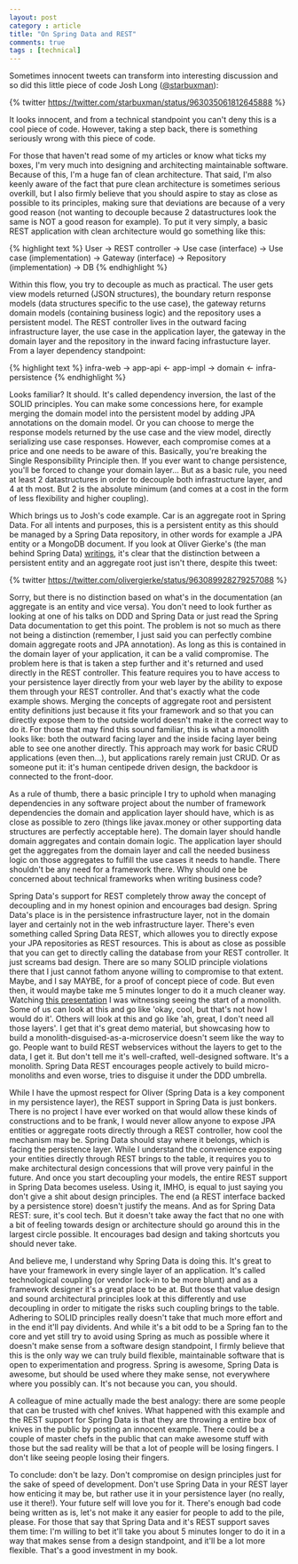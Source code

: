 ```yaml
---
layout: post
category : article
title: "On Spring Data and REST"
comments: true
tags : [technical]
---
```


Sometimes innocent tweets can transform into interesting discussion and so did this little piece of code Josh Long ([@starbuxman](https://www.twitter.com/starbuxman)):

{% twitter https://twitter.com/starbuxman/status/963035061812645888 %}

It looks innocent, and from a technical standpoint you can't deny this is a cool piece of code. However, taking a step back, there is something seriously wrong with this piece of code. 

For those that haven't read some of my articles or know what ticks my boxes, I'm very much into designing and architecting maintainable software. Because of this, I'm a huge fan of clean architecture. That said, I'm also keenly aware of the fact that pure clean architecture is sometimes serious overkill, but I also firmly believe that you should aspire to stay as close as possible to its principles, making sure that deviations are because of a very good reason (not wanting to decouple because 2 datastructures look the same is NOT a good reason for example). To put it very simply, a basic REST application with clean architecture would go something like this:

{% highlight text %}
User -> REST controller -> Use case (interface) -> Use case (implementation) -> Gateway (interface) -> Repository (implementation) -> DB
{% endhighlight %}

Within this flow, you try to decouple as much as practical. The user gets view models returned (JSON structures), the boundary return response models (data structures specific to the use case), the gateway returns domain models (containing business logic) and the repository uses a persistent model. 
The REST controller lives in the outward facing infrastructure layer, the use case in the application layer, the gateway in the domain layer and the repository in the inward facing infrastucture layer. From a layer dependency standpoint:

{% highlight text %}
infra-web -> app-api <- app-impl -> domain <- infra-persistence
{% endhighlight %}

Looks familiar? It should. It's called dependency inversion, the last of the SOLID principles. You can make some concessions here, for example merging the domain model into the persistent model by adding JPA annotations on the domain model. Or you can choose to merge the response models returned by the use case and the view model, directly serializing use case responses. However, each compromise comes at a price and one needs to be aware of this. Basically, you're breaking the Single Responsibility Principle then. If you ever want to change persistence, you'll be forced to change your domain layer... But as a basic rule, you need at least 2 datastructures in order to decouple both infrastructure layer, and 4 at th most. But 2 is the absolute minimum (and comes at a cost in the form of less flexibility and higher coupling).

Which brings us to Josh's code example. Car is an aggregate root in Spring Data. For all intents and purposes, this is a persistent entity as this should be managed by a Spring Data repository, in other words for example a JPA entity or a MongoDB document. If you look at Oliver Gierke's (the man behind Spring Data) [writings](http://static.olivergierke.de/lectures/ddd-and-spring/), it's clear that the distinction between a persistent entity and an aggregate root just isn't there, despite this tweet:

{% twitter https://twitter.com/olivergierke/status/963089928279257088 %}

Sorry, but there is no distinction based on what's in the documentation (an aggregate is an entity and vice versa). You don't need to look further as looking at one of his talks on DDD and Spring Data or just read the Spring Data documentation to get this point. The problem is not so much as there not being a distinction (remember, I just said you can perfectly combine domain aggregate roots and JPA annotation). As long as this is contained in the domain layer of your application, it can be a valid compromise. The problem here is that is taken a step further and it's returned and used directly in the REST controller. This feature requires you to have access to your persistence layer directly from your web layer by the ability to expose them through your REST controller. And that's exactly what the code example shows. Merging the concepts of aggregate root and persistent entity definitions just because it fits your framework and so that you can directly expose them to the outside world doesn't make it the correct way to do it. For those that may find this sound familiar, this is what a monolith looks like: both the outward facing layer and the inside facing layer being able to see one another directly. This approach may work for basic CRUD applications (even then...), but applications rarely remain just CRUD. Or as someone put it: it's human centipede driven design, the backdoor is connected to the front-door.

As a rule of thumb, there a basic principle I try to uphold when managing dependencies in any software project about the number of framework dependencies the domain and application layer should have, which is as close as possible to zero (things like javax.money or other supporting data structures are perfectly acceptable here). The domain layer should handle domain aggregates and contain domain logic. The application layer should get the aggregates from the domain layer and call the needed business logic on those aggregates to fulfill the use cases it needs to handle. There shouldn't be any need for a framework there. Why should one be concerned about technical frameworks when writing business code?

Spring Data's support for REST completely throw away the concept of decoupling and in my honest opinion and encourages bad design. Spring Data's place is in the persistence infrastructure layer, not in the domain layer and certainly not in the web infrastructure layer. There's even something called Spring Data REST, which allowes you to directly expose your JPA repositories as REST resources. This is about as close as possible that you can get to directly calling the database from your REST controller. It just screams bad design. There are so many SOLID principle violations there that I just cannot fathom anyone willing to compromise to that extent. Maybe, and I say MAYBE, for a proof of concept piece of code. But even then, it would maybe take me 5 minutes longer to do it a much cleaner way. Watching [this presentation](https://www.infoq.com/presentations/spring-data-rest-springone2016) I was witnessing seeing the start of a monolith. Some of us can look at this and go like 'okay, cool, but that's not how I would do it'. Others will look at this and go like 'ah, great, I don't need all those layers'. I get that it's great demo material, but showcasing how to build a monolith-disguised-as-a-microservice doesn't seem like the way to go. People want to build REST webservices without the layers to get to the data, I get it. But don't tell me it's well-crafted, well-designed software. It's a monolith. Spring Data REST encourages people actively to build micro-monoliths and even worse, tries to disguise it under the DDD umbrella.

While I have the upmost respect for Oliver (Spring Data is a key component in my persistence layer), the REST support in Spring Data is just bonkers. There is no project I have ever worked on that would allow these kinds of constructions and to be frank, I would never allow anyone to expose JPA entities or aggregate roots directly through a REST controller, how cool the mechanism may be. Spring Data should stay where it belongs, which is facing the persistence layer. While I understand the convenience exposing your entities directly through REST brings to the table, it requires you to make architectural design concessions that will prove very painful in the future. And once you start decoupling your models, the entire REST support in Spring Data becomes useless. Using it, IMHO, is equal to just saying you don't give a shit about design principles. The end (a REST interface backed by a persistence store) doesn't justify the means. And as for Spring Data REST: sure, it's cool tech. But it doesn't take away the fact that no one with a bit of feeling towards design or architecture should go around this in the largest circle possible. It encourages bad design and taking shortcuts you should never take.

And believe me, I understand why Spring Data is doing this. It's great to have your framework in every single layer of an application. It's called technological coupling (or vendor lock-in to be more blunt) and as a framework designer it's a great place to be at. But those that value design and sound architectural principles look at this differently and use decoupling in order to mitigate the risks such coupling brings to the table. Adhering to SOLID principles really doesn't take that much more effort and in the end it'll pay dividents. And while it's a bit odd to be a Spring fan to the core and yet still try to avoid using Spring as much as possible where it doesn't make sense from a software design standpoint, I firmly believe that this is the only way we can truly build flexible, maintainable software that is open to experimentation and progress. Spring is awesome, Spring Data is awesome, but should be used where they make sense, not everywhere where you possibly can. It's not because you can, you should.

A colleague of mine actually made the best analogy: there are some people that can be trusted with chef knives. What happened with this example and the REST support for Spring Data is that they are throwing a entire box of knives in the public by posting an innocent example. There could be a couple of master chefs in the public that can make awesome stuff with those but the sad reality will be that a lot of people will be losing fingers. I don't like seeing people losing their fingers. 

To conclude: don't be lazy. Don't compromise on design principles just for the sake of speed of development. Don't use Spring Data in your REST layer how enticing it may be, but rather use it in your persistence layer (no really, use it there!). Your future self will love you for it. There's enough bad code being written as is, let's not make it any easier for people to add to the pile, please. For those that say that Spring Data and it's REST support saves them time: I'm willing to bet it'll take you about 5 minutes longer to do it in a way that makes sense from a design standpoint, and it'll be a lot more flexible. That's a good investment in my book. 


